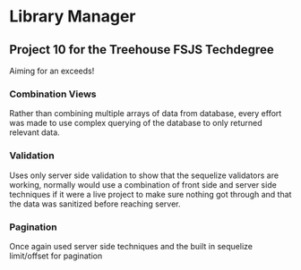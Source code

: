 # Library Manager

## Project 10 for the Treehouse FSJS Techdegree

Aiming for an exceeds!

### Combination Views

Rather than combining multiple arrays of data from database, every effort was made to use complex querying of the database to only returned relevant data.

### Validation

Uses only server side validation to show that the sequelize validators are working, normally would use a combination of front side and server side techniques if it were a live project to make sure nothing got through and that the data was sanitized before reaching server.

### Pagination

Once again used server side techniques and the built in sequelize limit/offset for pagination